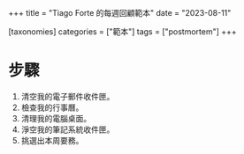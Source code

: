 +++
title = "Tiago Forte 的每週回顧範本"
date = "2023-08-11"

[taxonomies]
categories = ["範本"]
tags = ["postmortem"]
+++

# 步驟
1. 清空我的電子郵件收件匣。
2. 檢查我的行事曆。
3. 清理我的電腦桌面。
4. 淨空我的筆記系統收件匣。
5. 挑選出本周要務。
